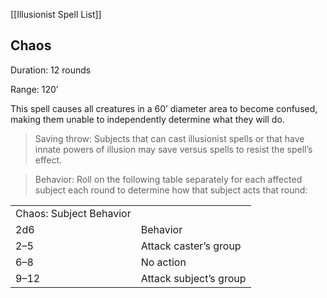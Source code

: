 [[Illusionist Spell List]]

## Chaos                   

Duration: 12 rounds

Range: 120’

This spell causes all creatures in a 60’ diameter area to become confused, making them unable to independently determine what they will do.

> Saving throw: Subjects that can cast illusionist spells or that have innate powers of illusion may save versus spells to resist the spell’s effect.

> Behavior: Roll on the following table separately for each affected subject each round to determine how that subject acts that round:

|                         |                        |
| ----------------------- | ---------------------- |
| Chaos: Subject Behavior |                        |
| 2d6                     | Behavior               |
| 2–5                     | Attack caster’s group  |
| 6–8                     | No action              |
| 9–12                    | Attack subject’s group |